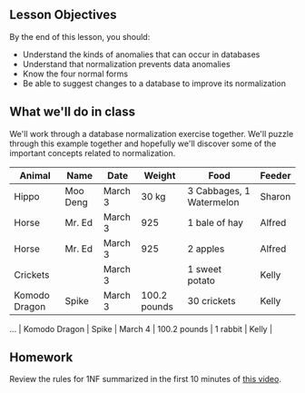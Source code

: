 <!--
Instructor notes: 
-->
## Lesson Objectives
By the end of this lesson, you should:
- Understand the kinds of anomalies that can occur in databases
- Understand that normalization prevents data anomalies
- Know the four normal forms
- Be able to suggest changes to a database to improve its normalization

## What we'll do in class

We'll work through a database normalization exercise together. We'll puzzle through this example together and hopefully we'll discover some of the important concepts related to normalization.

| Animal        | Name     | Date    | Weight     | Food                     | Feeder |
| ------------- | -------- | ------- | ---------- | ------------------------ | ------ |
| Hippo         | Moo Deng | March 3 | 30 kg      | 3 Cabbages, 1 Watermelon | Sharon |
| Horse         | Mr. Ed   | March 3 | 925        | 1 bale of hay            | Alfred |
| Horse         | Mr. Ed   | March 3 | 925        | 2 apples                 | Alfred |
| Crickets      |          | March 3 |            | 1 sweet potato           | Kelly  |
| Komodo Dragon | Spike    | March 3 | 100.2 pounds | 30 crickets              | Kelly  |
...
| Komodo Dragon | Spike    | March 4 | 100.2 pounds | 1 rabbit              | Kelly  |


## Homework

Review the rules for 1NF summarized in the first 10 minutes of [this video](https://www.youtube.com/watch?v=GFQaEYEc8_8).
